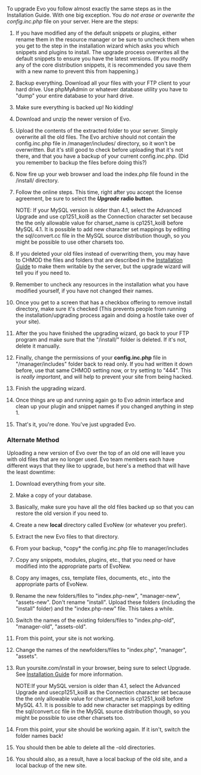 <p>To upgrade Evo you follow almost exactly the same steps as in the Installation Guide. With one big exception. You <em>do not erase or overwrite the config.inc.php</em> file on your server. Here are the steps:</p>
<ol>
  <li>
    <p>If you have modified any of the default snippets or plugins, either rename them in the resource manager or be sure to uncheck them when you get to the step in the installation wizard which asks you which snippets and plugins to install. The upgrade process overwrites all the default snippets to ensure you have the latest versions. (If you modify any of the core distribution snippets, it is recommended you save them with a new name to prevent this from happening.)</p>
  </li>
  <li>
    <p>Backup everything. Download all your files with your FTP client to your hard drive. Use phpMyAdmin or whatever database utility you have to "dump" your entire database to your hard drive.</p>
  </li>
  <li>
    <p>Make sure everything is backed up! No kidding!</p>
  </li>
  <li>
    <p>Download and unzip the newer version of Evo.</p>
  </li>
  <li>
    <p>Upload the contents of the extracted folder to your server. Simply overwrite all the old files. The Evo archive should not contain the config.inc.php file in /manager/includes/ directory, so it won't be overwritten. But it's still good to check before uploading that it's not there, and that you have a backup of your current config.inc.php. (Did you remember to backup the files before doing this?)</p>
  </li>
  <li>
    <p>Now fire up your web browser and load the index.php file found in the /install/ directory.</p>
  </li>
  <li>
    <p>Follow the online steps. This time, right after you accept the license agreement, be sure to select the <strong><em>Upgrade</em></strong> <strong>radio button</strong>.</p>
    <div class="info">NOTE: If your MySQL version is older than 4.1, select the Advanced Upgrade and use cp1251_koi8 as the Connection character set because the the only allowable value for charset_name is cp1251_koi8 before MySQL 4.1. It is possible to add new character set mappings by editing the sql/convert.cc file in the MySQL source distribution though, so you might be possible to use other charsets too.</div>
  </li>
  <li>
    <p>If you deleted your old files instead of overwriting them, you may have to CHMOD the files and folders that are described in the <a href="documentation/getting-started/basic-installation">Installation Guide</a> to make them writable by the server, but the upgrade wizard will tell you if you need to.</p>
  </li>
  <li>
    <p>Remember to uncheck any resources in the installation what you have modified yourself, if you have not changed their names.</p>
  </li>
  <li>
    <p>Once you get to a screen that has a checkbox offering to remove install directory, make sure it's checked (This prevents people from running the installation/upgrading process again and doing a hostile take over of your site).</p>
  </li>
  <li>
    <p>After the you have finished the upgrading wizard, go back to your FTP program and make sure that the "/install/" folder is deleted. If it's not, delete it manually.</p>
  </li>
  <li>
    <p>Finally, change the permissions of your <strong>config.inc.php</strong> file in "/manager/includes" folder back to read only. If you had written it down before, use that same CHMOD setting now, or try setting to "444". This is <em>really important</em>, and will help to prevent your site from being hacked.</p>
  </li>
  <li>
    <p>Finish the upgrading wizard.</p>
  </li>
  <li>
    <p>Once things are up and running again go to Evo admin interface and clean up your plugin and snippet names if you changed anything in step 1.</p>
  </li>
  <li>
    <p>That's it, you're done. You've just upgraded Evo.</p>
  </li>
</ol>
<h3>Alternate Method</h3>
<p>Uploading a new version of Evo over the top of an old one will leave you with old files that are no longer used. Evo team members each have different ways that they like to upgrade, but here's a method that will have the least downtime:</p>
<ol>
  <li>
    <p>Download everything from your site.</p>
  </li>
  <li>
    <p>Make a copy of your database.</p>
  </li>
  <li>
    <p>Basically, make sure you have all the old files backed up so that you can restore the old version if you need to.</p>
  </li>
  <li>
    <p>Create a new <strong>local</strong> directory called EvoNew (or whatever you prefer).</p>
  </li>
  <li>
    <p>Extract the new Evo files to that directory.</p>
  </li>
  <li>
    <p>From your backup, *copy* the config.inc.php file to manager/includes</p>
  </li>
  <li>
    <p>Copy any snippets, modules, plugins, etc., that you need or have modified into the appropriate parts of EvoNew.</p>
  </li>
  <li>
    <p>Copy any images, css, template files, documents, etc., into the appropriate parts of EvoNew.</p>
  </li>
  <li>
    <p>Rename the new folders/files to "index.php-new", "manager-new", "assets-new". Don't rename "install". Upload these folders (including the "install" folder) and the "index.php-new" file. This takes a while.</p>
  </li>
  <li>
    <p>Switch the names of the existing folders/files to "index.php-old", "manager-old", "assets-old".</p>
  </li>
  <li>
    <p>From this point, your site is not working.</p>
  </li>
  <li>
    <p>Change the names of the newfolders/files to "index.php", "manager", "assets".</p>
  </li>
  <li>
    <p>Run yoursite.com/install in your browser, being sure to select Upgrade. See <a href="documentation/getting-started/basic-installation">Installation Guide</a> for more information.</p>
    <div class="info">NOTE:If your MySQL version is older than 4.1, select the Advanced Upgrade and usecp1251_koi8 as the Connection character set because the the only allowable value for charset_name is cp1251_koi8 before MySQL 4.1. It is possible to add new character set mappings by editing the sql/convert.cc file in the MySQL source distribution though, so you might be possible to use other charsets too.</div>
  </li>
  <li>
    <p>From this point, your site should be working again. If it isn't, switch the folder names back!</p>
  </li>
  <li>
    <p>You should then be able to delete all the -old directories.</p>
  </li>
  <li>
    <p>You should also, as a result, have a local backup of the old site, and a local backup of the new site.</p>
  </li>
</ol>